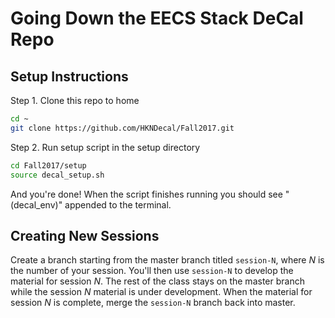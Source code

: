 # Going Down the EECS Stack DeCal Repo

## Setup Instructions
Step 1. Clone this repo to home
```bash
cd ~
git clone https://github.com/HKNDecal/Fall2017.git
```
Step 2. Run setup script in the setup directory
```bash
cd Fall2017/setup
source decal_setup.sh
```

And you're done! When the script finishes running you should see "(decal_env)" appended to the terminal.

## Creating New Sessions
Create a branch starting from the master branch titled `session-N`, where _N_ is the number of your
session. You'll then use `session-N` to develop the material for session _N_. The rest of the class
stays on the master branch while the session _N_ material is under development. When the material for
session _N_ is complete, merge the `session-N` branch back into master.
